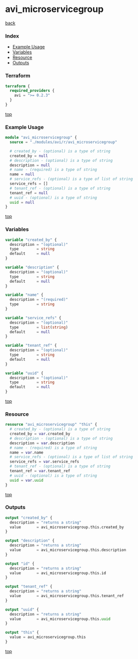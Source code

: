 # avi_microservicegroup

[back](../avi.md)

### Index

- [Example Usage](#example-usage)
- [Variables](#variables)
- [Resource](#resource)
- [Outputs](#outputs)

### Terraform

```terraform
terraform {
  required_providers {
    avi = ">= 0.2.3"
  }
}
```

[top](#index)

### Example Usage

```terraform
module "avi_microservicegroup" {
  source = "./modules/avi/r/avi_microservicegroup"

  # created_by - (optional) is a type of string
  created_by = null
  # description - (optional) is a type of string
  description = null
  # name - (required) is a type of string
  name = null
  # service_refs - (optional) is a type of list of string
  service_refs = []
  # tenant_ref - (optional) is a type of string
  tenant_ref = null
  # uuid - (optional) is a type of string
  uuid = null
}
```

[top](#index)

### Variables

```terraform
variable "created_by" {
  description = "(optional)"
  type        = string
  default     = null
}

variable "description" {
  description = "(optional)"
  type        = string
  default     = null
}

variable "name" {
  description = "(required)"
  type        = string
}

variable "service_refs" {
  description = "(optional)"
  type        = list(string)
  default     = null
}

variable "tenant_ref" {
  description = "(optional)"
  type        = string
  default     = null
}

variable "uuid" {
  description = "(optional)"
  type        = string
  default     = null
}
```

[top](#index)

### Resource

```terraform
resource "avi_microservicegroup" "this" {
  # created_by - (optional) is a type of string
  created_by = var.created_by
  # description - (optional) is a type of string
  description = var.description
  # name - (required) is a type of string
  name = var.name
  # service_refs - (optional) is a type of list of string
  service_refs = var.service_refs
  # tenant_ref - (optional) is a type of string
  tenant_ref = var.tenant_ref
  # uuid - (optional) is a type of string
  uuid = var.uuid
}
```

[top](#index)

### Outputs

```terraform
output "created_by" {
  description = "returns a string"
  value       = avi_microservicegroup.this.created_by
}

output "description" {
  description = "returns a string"
  value       = avi_microservicegroup.this.description
}

output "id" {
  description = "returns a string"
  value       = avi_microservicegroup.this.id
}

output "tenant_ref" {
  description = "returns a string"
  value       = avi_microservicegroup.this.tenant_ref
}

output "uuid" {
  description = "returns a string"
  value       = avi_microservicegroup.this.uuid
}

output "this" {
  value = avi_microservicegroup.this
}
```

[top](#index)